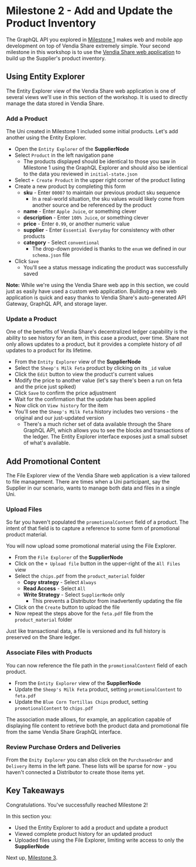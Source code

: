 # Milestone 2 - Add and Update the Product Inventory
The GraphQL API you explored in [Milestone 1](README-Milestone1.md) makes web and mobile app development on top of Vendia Share extremely simple.  Your second milestone in this workshop is to use the [Vendia Share web application](https://share.vendia.net) to build up the Supplier's product inventory.

## Using Entity Explorer
The Entity Explorer view of the Vendia Share web application is one of several views we'll use in this section of the workshop.  It is used to directly manage the data stored in Vendia Share.

### Add a Product
The Uni created in Milestone 1 included some initial products.  Let's add another using the Entity Explorer.

* Open the `Entity Explorer` of the **SupplierNode**
* Select `Product` in the left navigation pane
  * The products displayed should be identical to those you saw in Milestone 1 using the GraphQL Explorer and should also be identical to the data you reviewed in `initial-state.json`
* Select `+ Create Product` in the upper right corner of the product listing
* Create a new product by completing this form
  * **sku** - Enter `00007` to maintain our previous product sku sequence
    * In a real-world situation, the sku values would likely come from another source and be referenced by the product
  * **name** - Enter `Apple Juice`, or something clever
  * **description** - Enter `100% Juice`, or something clever
  * **price** - Enter `0.99`, or another numeric value
  * **supplier** - Enter `Essential Everyday` for consistency with other products
  * **category** - Select `conventional`
    * The drop-down provided is thanks to the `enum` we defined in our `schema.json` file
* Click `Save`
  * You'll see a status message indicating the product was successfully saved

**Note:** While we're using the Vendia Share web app in this section, we could just as easily have used a custom web application.  Building a new web application is quick and easy thanks to Vendia Share's auto-generated API Gateway, GraphQL API, and storage layer.

### Update a Product
One of the benefits of Vendia Share's decentralized ledger capability is the ability to see history for an item, in this case a product, over time.  Share not only allows updates to a product, but it provides a complete history of _all_ updates to a product for its lifetime.

* From the `Entity Explorer` view of the **SupplierNode**
* Select the `Sheep's Milk Feta` product by clicking on its `_id` value
* Click the `Edit` button to view the product's current values
* Modify the price to another value (let's say there's been a run on feta and the price just spiked)
* Click `Save` to confirm the price adjustment
* Wait for the confirmation that the update has been applied
* Now click on `View history` for the item
* You'll see the `Sheep's Milk Feta` history includes two versions - the original and our just-updated version
  * There's a much richer set of data available through the Share GraphQL API, which allows you to see the blocks and transactions of the ledger.  The Entity Explorer interface exposes just a small subset of what's available.

## Add Promotional Content
The File Explorer view of the Vendia Share web application is a view tailored to file management.  There are times when a Uni participant, say the Supplier in our scenario, wants to manage both data and files in a single Uni.

### Upload Files
So far you haven't populated the `promotionalContent` field of a product.  The intent of that field is to capture a reference to some form of promotional product material.

You will now upload some promotional material using the File Explorer.

* From the `File Explorer` of the **SupplierNode**
* Click on the `+ Upload file` button in the upper-right of the `All Files` view
* Select the `chips.pdf` from the `product_material` folder
  * **Copy strategy** - Select `Always`
  * **Read Access** - Select `All`
  * **Write Strategy** - Select `SupplierNode` only
    * This prevents a Distributor from inadvertently updating the file
* Click on the `Create` button to upload the file
* Now repeat the steps above for the `feta.pdf` file from the `product_material` folder

Just like transactional data, a file is versioned and its full history is preserved on the Share ledger.

### Associate Files with Products
You can now reference the file path in the `promotionalContent` field of each product.

* From the `Entity Explorer` view of the **SupplierNode**
* Update the `Sheep's Milk Feta` product, setting `promotionalContent` to `feta.pdf`
* Update the `Blue Corn Tortillas Chips` product, setting `promotionalContent` to `chips.pdf`

The association made allows, for example, an application capable of displaying file content to retrieve both the product data and promotional file from the same Vendia Share GraphQL interface.

### Review Purchase Orders and Deliveries
From the `Enity Explorer` you can also click on the `PurchaseOrder` and `Delivery` items in the left pane.  These lists will be sparse for now - you haven't connected a Distributor to create those items yet.

## Key Takeaways
Congratulations.  You've successfully reached Milestone 2!

In this section you:

* Used the Entity Explorer to add a product and update a product
* Viewed complete product history for an updated product 
* Uploaded files using the File Explorer, limiting write access to only the **SupplierNode**

Next up, [Milestone 3](README-Milestone3.md).
